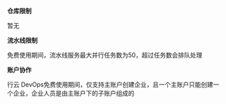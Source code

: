 **仓库限制**

暂无

**流水线限制**

免费使用期间，流水线服务最大并行任务数为50，超过任务数会排队处理


**账户协作**

行云 DevOps免费使用期间，仅支持主账户创建企业，且一个主账户只能创建一个企业，企业人员是由主账户下的子账户组成的


